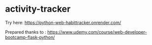 # activity-tracker

Try here:
https://python-web-habittracker.onrender.com/

Prepared thanks to :
https://www.udemy.com/course/web-developer-bootcamp-flask-python/